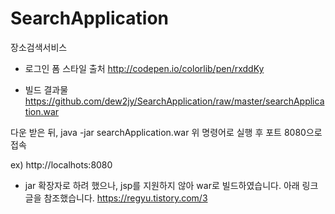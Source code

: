# SearchApplication
장소검색서비스

* 로그인 폼 스타일 출처
http://codepen.io/colorlib/pen/rxddKy

* 빌드 결과물
https://github.com/dew2jy/SearchApplication/raw/master/searchApplication.war

다운 받은 뒤,
java -jar searchApplication.war
위 명령어로 실행 후
포트 8080으로 접속

ex) http://localhots:8080

* jar 확장자로 하려 했으나, jsp를 지원하지 않아 war로 빌드하였습니다. 아래 링크 글을 참조했습니다.
https://regyu.tistory.com/3

